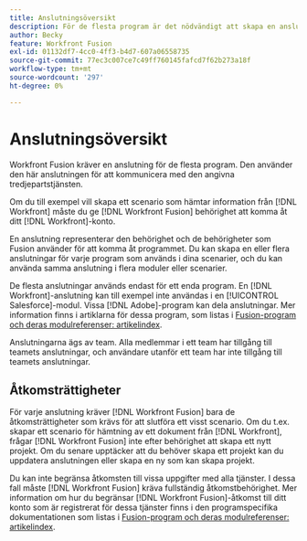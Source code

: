 ```yaml
---
title: Anslutningsöversikt
description: För de flesta program är det nödvändigt att skapa en anslutning genom vilken  [!DNL Adobe Workfront Fusion] kan kommunicera med den angivna tredjepartstjänsten enligt inställningarna för det specifika scenariot.
author: Becky
feature: Workfront Fusion
exl-id: 01132df7-4cc0-4ff3-b4d7-607a06558735
source-git-commit: 77ec3c007ce7c49ff760145fafcd7f62b273a18f
workflow-type: tm+mt
source-wordcount: '297'
ht-degree: 0%

---
```


# Anslutningsöversikt

Workfront Fusion kräver en anslutning för de flesta program.  Den använder den här anslutningen för att kommunicera med den angivna tredjepartstjänsten.

Om du till exempel vill skapa ett scenario som hämtar information från [!DNL Workfront] måste du ge [!DNL Workfront Fusion] behörighet att komma åt ditt [!DNL Workfront]-konto.

En anslutning representerar den behörighet och de behörigheter som Fusion använder för att komma åt programmet. Du kan skapa en eller flera anslutningar för varje program som används i dina scenarier, och du kan använda samma anslutning i flera moduler eller scenarier.

De flesta anslutningar används endast för ett enda program. En [!DNL Workfront]-anslutning kan till exempel inte användas i en [!UICONTROL Salesforce]-modul. Vissa [!DNL Adobe]-program kan dela anslutningar. Mer information finns i artiklarna för dessa program, som listas i [Fusion-program och deras modulreferenser: artikelindex](/help/workfront-fusion/references/apps-and-modules/apps-and-modules-toc.md).

Anslutningarna ägs av team. Alla medlemmar i ett team har tillgång till teamets anslutningar, och användare utanför ett team har inte tillgång till teamets anslutningar.

## Åtkomsträttigheter

För varje anslutning kräver [!DNL Workfront Fusion] bara de åtkomsträttigheter som krävs för att slutföra ett visst scenario. Om du t.ex. skapar ett scenario för hämtning av ett dokument från [!DNL Workfront], frågar [!DNL Workfront Fusion] inte efter behörighet att skapa ett nytt projekt. Om du senare upptäcker att du behöver skapa ett projekt kan du uppdatera anslutningen eller skapa en ny som kan skapa projekt.

Du kan inte begränsa åtkomsten till vissa uppgifter med alla tjänster. I dessa fall måste [!DNL Workfront Fusion] kräva fullständig åtkomstbehörighet. Mer information om hur du begränsar [!DNL Workfront Fusion]-åtkomst till ditt konto som är registrerat för dessa tjänster finns i den programspecifika dokumentationen som listas i [Fusion-program och deras modulreferenser: artikelindex](/help/workfront-fusion/references/apps-and-modules/apps-and-modules-toc.md).
